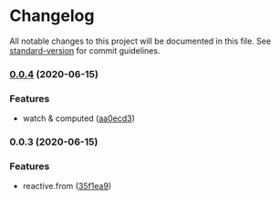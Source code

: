 # Changelog

All notable changes to this project will be documented in this file. See [standard-version](https://github.com/conventional-changelog/standard-version) for commit guidelines.

### [0.0.4](https://github.com/shayeLee/vue-class-composition/compare/v0.0.3...v0.0.4) (2020-06-15)


### Features

* watch & computed ([aa0ecd3](https://github.com/shayeLee/vue-class-composition/commit/aa0ecd391bb908740e6c0d45815bd8827cf3413f))

### 0.0.3 (2020-06-15)


### Features

* reactive.from ([35f1ea9](https://github.com/shayeLee/vue-class-composition/commit/35f1ea9495273b1c9bd0a6e805f792f67ead7bcd))
